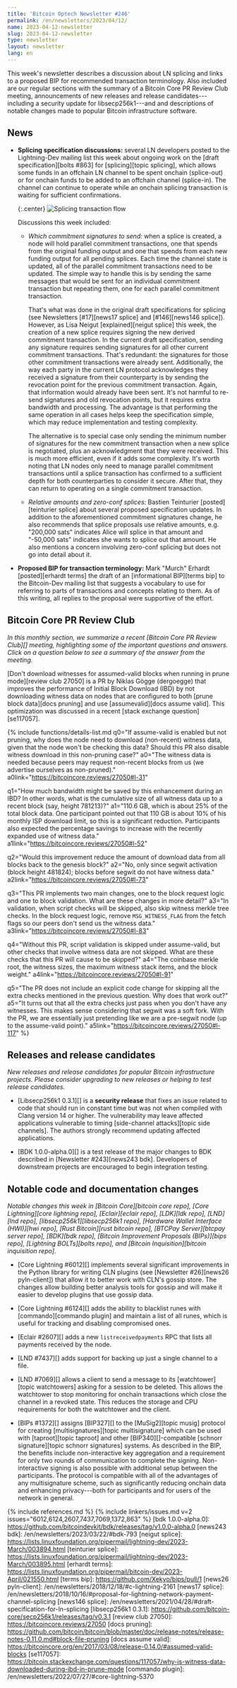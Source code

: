```yaml
---
title: 'Bitcoin Optech Newsletter #246'
permalink: /en/newsletters/2023/04/12/
name: 2023-04-12-newsletter
slug: 2023-04-12-newsletter
type: newsletter
layout: newsletter
lang: en
---
```

This week's newsletter describes a discussion about LN splicing and
links to a proposed BIP for recommended transaction terminology.  Also
included are our regular sections with the summary of a Bitcoin Core PR
Review Club meeting, announcements of new releases and release
candidates---including a security update for libsecp256k1---and and
descriptions of notable changes made to popular Bitcoin infrastructure
software.

## News

- **Splicing specification discussions:** several LN developers posted
  to the Lightning-Dev mailing list this week about ongoing work on the
  [draft specification][bolts #863] for [splicing][topic splicing],
  which allows some funds in an offchain LN channel to be spent onchain
  (splice-out) or for onchain funds to be added to an offchain channel
  (splice-in).  The channel can continue to operate while an onchain
  splicing transaction is waiting for sufficient confirmations.

  {:.center}
  ![Splicing transaction flow](/img/posts/2023-04-splicing1.dot.png)

  Discussions this week included:

  - *Which commitment signatures to send:* when a splice is created, a
    node will hold parallel commitment transactions, one that spends
    from the original funding output and one that spends from each new
    funding output for all pending splices.  Each time the channel state
    is updated, all of the parallel commitment transactions need to be
    updated.  The simple way to handle this is by sending the same
    messages that would be sent for an individual commitment transaction
    but repeating them, one for each parallel commitment transaction.

    That's what was done in the original draft specifications for
    splicing (see Newsletters [#17][news17 splice] and [#146][news146
    splice]).  However, as Lisa Neigut [explained][neigut splice] this
    week, the creation of a new splice requires signing the new derived
    commitment transaction.  In the current draft specification, sending
    any signature requires sending signatures for all other current
    commitment transactions.  That's redundant: the signatures for those
    other commitment transactions were already sent.  Additionally, the
    way each party in the current LN protocol acknowledges they received
    a signature from their counterparty is by sending the revocation
    point for the previous commitment transaction.  Again, that
    information would already have been sent.  It's not harmful to
    re-send signatures and old revocation points, but it requires extra
    bandwidth and processing.  The advantage is that performing the same
    operation in all cases helps keep the specification simple, which
    may reduce implementation and testing complexity.

    The alternative is to special case only sending the minimum number
    of signatures for the new commitment transaction when a new splice
    is negotiated, plus an acknowledgment that they were received.  This
    is much more efficient, even if it adds some complexity.  It's worth
    noting that LN nodes only need to manage parallel commitment
    transactions until a splice transaction has confirmed to a
    sufficient depth for both counterparties to consider it secure.
    After that, they can return to operating on a single commitment
    transaction.

  - *Relative amounts and zero-conf splices:* Bastien Teinturier
    [posted][teinturier splice] about several proposed specification
    updates.  In addition to the aforementioned commitment signatures
    change, he also recommends that splice proposals use relative
    amounts, e.g. "200,000 sats" indicates Alice will splice in that
    amount and "-50,000 sats" indicates she wants to splice out that
    amount.  He also mentions a concern involving zero-conf splicing but
    does not go into detail about it.

- **Proposed BIP for transaction terminology:** Mark "Murch" Erhardt
  [posted][erhardt terms] the draft of an [informational BIP][terms bip]
  to the Bitcoin-Dev mailing list that suggests a vocabulary to use for
  referring to parts of transactions and concepts relating to them.  As
  of this writing, all replies to the proposal were supportive of the
  effort.

## Bitcoin Core PR Review Club

*In this monthly section, we summarize a recent [Bitcoin Core PR Review Club][]
meeting, highlighting some of the important questions and answers.  Click on a
question below to see a summary of the answer from the meeting.*

[Don't download witnesses for assumed-valid blocks when running in prune mode][review club 27050]
is a PR by Niklas Gögge (dergoegge) that improves the performance of Initial Block Download
(IBD) by not downloading witness data on nodes that are configured to both
[prune block data][docs pruning] and use [assumevalid][docs assume valid]. This
optimization was discussed in a recent [stack exchange question][se117057].

{% include functions/details-list.md
  q0="If assume-valid is enabled but not pruning, why does the node need
     to download (non-recent) witness data, given that the
     node won't be checking this data? Should this PR also disable
     witness download in this non-pruning case?"
  a0="The witness data is needed because peers may request non-recent
      blocks from us (we advertise ourselves as non-pruned)."
  a0link="https://bitcoincore.reviews/27050#l-31"

  q1="How much bandwidth might be saved by this enhancement during an IBD?
      In other words, what is the cumulative size of all witness data up to
      a recent block (say, height 781213)?"
  a1="110.6 GB, which is about 25% of the total block data. One participant
      pointed out that 110 GB is about 10% of his monthly ISP download
      limit, so this is a significant reduction. Participants also expected
      the percentage savings to increase with the recently expanded use of
      witness data."
  a1link="https://bitcoincore.reviews/27050#l-52"

  q2="Would this improvement reduce the amount of download data from all
      blocks back to the genesis block?"
  a2="No, only since segwit activation (block height 481824); blocks before
      segwit do not have witness data."
  a2link="https://bitcoincore.reviews/27050#l-73"

  q3="This PR implements two main changes, one to the block request logic
      and one to block validation. What are these changes in more detail?"
  a3="In validation, when script checks will be skipped, also skip witness merkle tree checks.
      In the block request logic, remove `MSG_WITNESS_FLAG` from the fetch
      flags so our peers don't send us the witness data."
  a3link="https://bitcoincore.reviews/27050#l-83"

  q4="Without this PR, script validation is skipped under assume-valid,
      but other checks that involve witness data are not skipped.
      What are these checks that this PR will cause to be skipped?"
  a4="The coinbase merkle root, the witness sizes, the maximum
      witness stack items, and the block weight."
  a4link="https://bitcoincore.reviews/27050#l-91"

  q5="The PR does not include an explicit code change for skipping
      all the extra checks mentioned in the previous question.
      Why does that work out?"
  a5="It turns out that all the extra checks just pass when you don't
      have any witnesses.
      This makes sense considering that segwit was a soft fork.
      With the PR, we are essentially just pretending like we are a
      pre-segwit node (up to the assume-valid point)."
  a5link="https://bitcoincore.reviews/27050#l-117"
%}

## Releases and release candidates

*New releases and release candidates for popular Bitcoin infrastructure
projects.  Please consider upgrading to new releases or helping to test
release candidates.*

- [Libsecp256k1 0.3.1][] is a **security release** that fixes an issue
  related to code that should run in constant time but was not when
  compiled with Clang version 14 or higher.  The vulnerability may leave
  affected applications vulnerable to timing [side-channel
  attacks][topic side channels].  The authors strongly recommend
  updating affected applications.

- [BDK 1.0.0-alpha.0][] is a test release of the major changes to BDK
  described in [Newsletter #243][news243 bdk].  Developers of
  downstream projects are encouraged to begin integration testing.

## Notable code and documentation changes

*Notable changes this week in [Bitcoin Core][bitcoin core repo], [Core
Lightning][core lightning repo], [Eclair][eclair repo], [LDK][ldk repo],
[LND][lnd repo], [libsecp256k1][libsecp256k1 repo], [Hardware Wallet
Interface (HWI)][hwi repo], [Rust Bitcoin][rust bitcoin repo], [BTCPay
Server][btcpay server repo], [BDK][bdk repo], [Bitcoin Improvement
Proposals (BIPs)][bips repo], [Lightning BOLTs][bolts repo], and
[Bitcoin Inquisition][bitcoin inquisition repo].*

- [Core Lightning #6012][] implements several significant improvements
  in the Python library for writing CLN plugins (see [Newsletter
  #26][news26 pyln-client]) that allow it to better work
  with CLN's gossip store.  The changes allow building better analysis tools
  for gossip and will make it easier to develop plugins that use gossip
  data.

- [Core Lightning #6124][] adds the ability to blacklist runes with
  [commando][commando plugin] and maintain a list of all runes, which is
  useful for tracking and disabling compromised ones.

- [Eclair #2607][] adds a new `listreceivedpayments` RPC that lists all
  payments received by the node.

- [LND #7437][] adds support for backing up just a single channel to a
  file.

- [LND #7069][] allows a client to send a message to its
  [watchtower][topic watchtowers] asking for a session to be deleted.
  This allows the watchtower to stop monitoring for onchain transactions
  which close the channel in a revoked state.  This reduces the storage
  and CPU requirements for both the watchtower and the client.

- [BIPs #1372][] assigns [BIP327][] to the [MuSig2][topic musig]
  protocol for creating [multisignatures][topic multisignature] which
  can be used with [taproot][topic taproot] and other
  [BIP340][]-compatible [schnorr signature][topic schnorr signatures]
  systems.  As described in the BIP, the benefits include
  non-interactive key aggregation and a requirement for only two rounds
  of communication to complete the signing.  Non-interactive signing is also
  possible with additional setup between the participants.  The protocol
  is compatible with all of the advantages of any multisignature scheme,
  such as significantly reducing onchain data and enhancing privacy---both
  for participants and for users of the network in general.

{% include references.md %}
{% include linkers/issues.md v=2 issues="6012,6124,2607,7437,7069,1372,863" %}
[bdk 1.0.0-alpha.0]: https://github.com/bitcoindevkit/bdk/releases/tag/v1.0.0-alpha.0
[news243 bdk]: /en/newsletters/2023/03/22/#bdk-793
[neigut splice]: https://lists.linuxfoundation.org/pipermail/lightning-dev/2023-March/003894.html
[teinturier splice]: https://lists.linuxfoundation.org/pipermail/lightning-dev/2023-March/003895.html
[erhardt terms]: https://lists.linuxfoundation.org/pipermail/bitcoin-dev/2023-April/021550.html
[terms bip]: https://github.com/Xekyo/bips/pull/1
[news26 pyln-client]: /en/newsletters/2018/12/18/#c-lightning-2161
[news17 splice]: /en/newsletters/2018/10/16/#proposal-for-lightning-network-payment-channel-splicing
[news146 splice]: /en/newsletters/2021/04/28/#draft-specification-for-ln-splicing
[libsecp256k1 0.3.1]: https://github.com/bitcoin-core/secp256k1/releases/tag/v0.3.1
[review club 27050]: https://bitcoincore.reviews/27050
[docs pruning]: https://github.com/bitcoin/bitcoin/blob/master/doc/release-notes/release-notes-0.11.0.md#block-file-pruning
[docs assume valid]: https://bitcoincore.org/en/2017/03/08/release-0.14.0/#assumed-valid-blocks
[se117057]: https://bitcoin.stackexchange.com/questions/117057/why-is-witness-data-downloaded-during-ibd-in-prune-mode
[commando plugin]: /en/newsletters/2022/07/27/#core-lightning-5370
